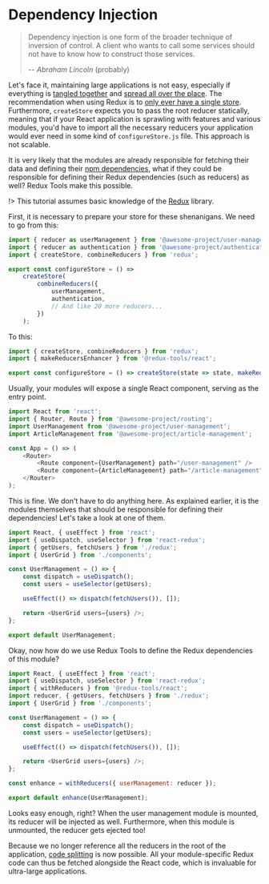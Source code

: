# Dependency Injection

> Dependency injection is one form of the broader technique of inversion of control. A client who wants to call some services should not have to know how to construct those services.
>
> -- <cite>Abraham Lincoln</cite> (probably)

Let's face it, maintaining large applications is not easy, especially if everything is [tangled together](<https://en.wikipedia.org/wiki/Coupling_(computer_programming)>) and [spread all over the place](<https://en.wikipedia.org/wiki/Cohesion_(computer_science)>). The recommendation when using Redux is to [only ever have a single store](https://redux.js.org/faq/store-setup#can-or-should-i-create-multiple-stores-can-i-import-my-store-directly-and-use-it-in-components-myself). Furthermore, `createStore` expects you to pass the root reducer statically, meaning that if your React application is sprawling with features and various modules, you'd have to import all the necessary reducers your application would ever need in some kind of `configureStore.js` file. This approach is not scalable.

It is very likely that the modules are already responsible for fetching their data and defining their [npm dependencies](https://classic.yarnpkg.com/blog/2017/08/02/introducing-workspaces/), what if they could be responsible for defining their Redux dependencies (such as reducers) as well? Redux Tools make this possible.

!> This tutorial assumes basic knowledge of the [Redux](https://redux.js.org/) library.

First, it is necessary to prepare your store for these shenanigans. We need to go from this:

```js
import { reducer as userManagement } from '@awesome-project/user-management';
import { reducer as authentication } from '@awesome-project/authentication';
import { createStore, combineReducers } from 'redux';

export const configureStore = () =>
	createStore(
		combineReducers({
			userManagement,
			authentication,
			// And like 20 more reducers...
		})
	);
```

To this:

```js
import { createStore, combineReducers } from 'redux';
import { makeReducersEnhancer } from '@redux-tools/react';

export const configureStore = () => createStore(state => state, makeReducersEnhancer());
```

Usually, your modules will expose a single React component, serving as the entry point.

```js
import React from 'react';
import { Router, Route } from '@awesome-project/routing';
import UserManagement from '@awesome-project/user-management';
import ArticleManagement from '@awesome-project/article-management';

const App = () => (
	<Router>
		<Route component={UserManagement} path="/user-management" />
		<Route component={ArticleManagement} path="/article-management" />
	</Router>
);
```

This is fine. We don't have to do anything here. As explained earlier, it is the modules themselves that should be responsible for defining their dependencies! Let's take a look at one of them.

```js
import React, { useEffect } from 'react';
import { useDispatch, useSelector } from 'react-redux';
import { getUsers, fetchUsers } from './redux';
import { UserGrid } from './components';

const UserManagement = () => {
	const dispatch = useDispatch();
	const users = useSelector(getUsers);

	useEffect(() => dispatch(fetchUsers()), []);

	return <UserGrid users={users} />;
};

export default UserManagement;
```

Okay, now how do we use Redux Tools to define the Redux dependencies of this module?

```js
import React, { useEffect } from 'react';
import { useDispatch, useSelector } from 'react-redux';
import { withReducers } from '@redux-tools/react';
import reducer, { getUsers, fetchUsers } from './redux';
import { UserGrid } from './components';

const UserManagement = () => {
	const dispatch = useDispatch();
	const users = useSelector(getUsers);

	useEffect(() => dispatch(fetchUsers()), []);

	return <UserGrid users={users} />;
};

const enhance = withReducers({ userManagement: reducer });

export default enhance(UserManagement);
```

Looks easy enough, right? When the user management module is mounted, its reducer will be injected as well. Furthermore, when this module is unmounted, the reducer gets ejected too!

Because we no longer reference all the reducers in the root of the application, [code splitting](https://reactjs.org/docs/code-splitting.html) is now possible. All your module-specific Redux code can thus be fetched alongside the React code, which is invaluable for ultra-large applications.
